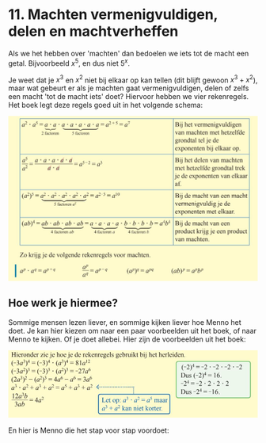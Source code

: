 # 11. Machten vermenigvuldigen, delen en machtverheffen

Als we het hebben over 'machten' dan bedoelen we iets tot de macht een getal. Bijvoorbeeld $x^5$, en dus niet $5^x$. 

Je weet dat je $x^3$ en $x^2$ niet bij elkaar op kan tellen (dit blijft gewoon $x^3 + x^2$), maar wat gebeurt er als je machten gaat vermenigvuldigen, delen of zelfs een macht 'tot de macht iets' doet? Hiervoor hebben we vier rekenregels. Het boek legt deze regels goed uit in het volgende schema:

![](./Figuren/RekenregelsMachten.JPG) 


## Hoe werk je hiermee?
Sommige mensen lezen liever, en sommige kijken liever hoe Menno het doet. Je kan hier kiezen om naar een paar voorbeelden uit het boek, of naar Menno te kijken. Of je doet allebei. Hier zijn de voorbeelden uit het boek:

![](./Figuren/VbRekMacht.JPG) 

En hier is Menno die het stap voor stap voordoet:

```{iframe} https://www.youtube.com/embed/fApoa4z1G-U?si=zIqBx02G_kkiGD1S
```
